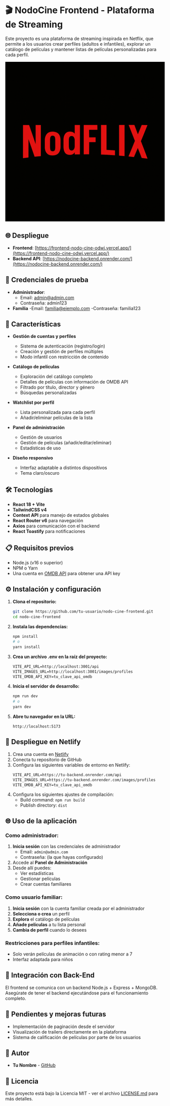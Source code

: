 # 🎬 NodoCine Frontend - Plataforma de Streaming

Este proyecto es una plataforma de streaming inspirada en Netflix, que permite a los usuarios crear perfiles (adultos e infantiles), explorar un catálogo de películas y mantener listas de películas personalizadas para cada perfil.

![NodoCine Logo](public/images/nodoflix.png)

## 🌐 Despliegue

- **Frontend**: [https://frontend-nodo-cine-odwj.vercel.app/](https://frontend-nodo-cine-odwj.vercel.app/)
- **Backend API**: [https://nodocine-backend.onrender.com/](https://nodocine-backend.onrender.com/)

## 🧪 Credenciales de prueba

- **Administrador**:
  - Email: admin@admin.com
  - Contraseña: admin123
- **Familia**
   -Email: familia@ejemplo.com
   -Contraseña: familia123

## 🚀 Características

- **Gestión de cuentas y perfiles**
  - Sistema de autenticación (registro/login)
  - Creación y gestión de perfiles múltiples
  - Modo infantil con restricción de contenido

- **Catálogo de películas**
  - Exploración del catálogo completo
  - Detalles de películas con información de OMDB API
  - Filtrado por título, director y género
  - Búsquedas personalizadas

- **Watchlist por perfil**
  - Lista personalizada para cada perfil
  - Añadir/eliminar películas de la lista

- **Panel de administración**
  - Gestión de usuarios
  - Gestión de películas (añadir/editar/eliminar)
  - Estadísticas de uso

- **Diseño responsivo**
  - Interfaz adaptable a distintos dispositivos
  - Tema claro/oscuro

## 🛠️ Tecnologías

- **React 18 + Vite**
- **TailwindCSS v4**
- **Context API** para manejo de estados globales
- **React Router v6** para navegación
- **Axios** para comunicación con el backend
- **React Toastify** para notificaciones

## 📋 Requisitos previos

- Node.js (v16 o superior)
- NPM o Yarn
- Una cuenta en [OMDB API](https://www.omdbapi.com/) para obtener una API key

## ⚙️ Instalación y configuración

1. **Clona el repositorio:**
   ```bash
   git clone https://github.com/tu-usuario/nodo-cine-frontend.git
   cd nodo-cine-frontend
   ```

2. **Instala las dependencias:**
   ```bash
   npm install
   # o
   yarn install
   ```

3. **Crea un archivo .env en la raíz del proyecto:**
   ```
   VITE_API_URL=http://localhost:3001/api
   VITE_IMAGES_URL=http://localhost:3001/images/profiles
   VITE_OMDB_API_KEY=tu_clave_api_omdb
   ```

4. **Inicia el servidor de desarrollo:**
   ```bash
   npm run dev
   # o
   yarn dev
   ```

5. **Abre tu navegador en la URL:**
   ```
   http://localhost:5173
   ```

## 🚀 Despliegue en Netlify

1. Crea una cuenta en [Netlify](https://www.netlify.com/)
2. Conecta tu repositorio de GitHub
3. Configura las siguientes variables de entorno en Netlify:
   ```
   VITE_API_URL=https://tu-backend.onrender.com/api
   VITE_IMAGES_URL=https://tu-backend.onrender.com/images/profiles
   VITE_OMDB_API_KEY=tu_clave_api_omdb
   ```
4. Configura los siguientes ajustes de compilación:
   - Build command: `npm run build`
   - Publish directory: `dist`

## 🌐 Uso de la aplicación

### Como administrador:
1. **Inicia sesión** con las credenciales de administrador
   - Email: `admin@admin.com`
   - Contraseña: (la que hayas configurado)
2. Accede al **Panel de Administración**
3. Desde allí puedes:
   - Ver estadísticas
   - Gestionar películas
   - Crear cuentas familiares

### Como usuario familiar:
1. **Inicia sesión** con la cuenta familiar creada por el administrador
2. **Selecciona o crea** un perfil
3. **Explora** el catálogo de películas
4. **Añade películas** a tu lista personal
5. **Cambia de perfil** cuando lo desees

### Restricciones para perfiles infantiles:
- Solo verán películas de animación o con rating menor a 7
- Interfaz adaptada para niños

## 🔄 Integración con Back-End

El frontend se comunica con un backend Node.js + Express + MongoDB. Asegúrate de tener el backend ejecutándose para el funcionamiento completo.

## 📝 Pendientes y mejoras futuras
- Implementación de paginación desde el servidor
- Visualización de trailers directamente en la plataforma
- Sistema de calificación de películas por parte de los usuarios

## 👥 Autor

- **Tu Nombre** - [GitHub](https://github.com/vilmaponce)

## 📄 Licencia

Este proyecto está bajo la Licencia MIT - ver el archivo [LICENSE.md](LICENSE.md) para más detalles.
